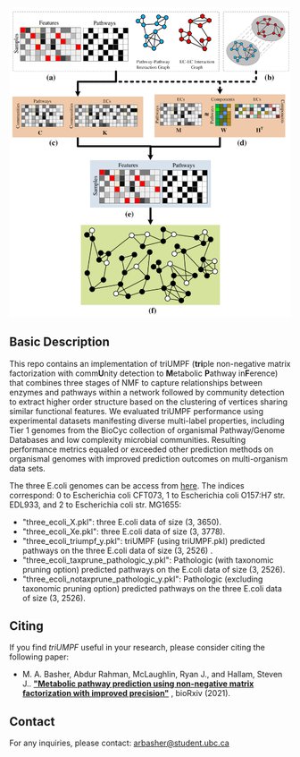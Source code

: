 ![Workflow](flowchart.png)

## Basic Description

This repo contains an implementation of triUMPF (**tri**ple non-negative matrix factorization with comm**U**nity
detection to **M**etabolic **P**athway in**F**erence) that combines three stages of NMF to capture relationships between
enzymes and pathways within a network followed by community detection to extract higher order structure based on the
clustering of vertices sharing similar functional features. We evaluated triUMPF performance using experimental datasets
manifesting diverse multi-label properties, including Tier 1 genomes from the BioCyc collection of organismal
Pathway/Genome Databases and low complexity microbial communities. Resulting performance metrics equaled or exceeded
other prediction methods on organismal genomes with improved prediction outcomes on multi-organism data sets.

The three E.coli genomes can be access from [here](src/sample). The indices correspond: 0 to Escherichia coli CFT073, 1
to Escherichia coli O157:H7 str. EDL933, and 2 to Escherichia coli str. MG1655:

- "three_ecoli_X.pkl": three E.coli data of size (3, 3650).
- "three_ecoli_Xe.pkl": three E.coli data of size (3, 3778).
- "three_ecoli_triumpf_y.pkl": triUMPF (using triUMPF.pkl) predicted pathways on the three E.coli data of size (3, 2526)
  .
- "three_ecoli_taxprune_pathologic_y.pkl": Pathologic (with taxonomic pruning option) predicted pathways on the E.coli
  data of size (3, 2526).
- "three_ecoli_notaxprune_pathologic_y.pkl": Pathologic (excluding taxonomic pruning option) predicted pathways on the
  three E.coli data of size (3, 2526).

## Citing

If you find *triUMPF* useful in your research, please consider citing the following paper:

- M. A. Basher, Abdur Rahman, McLaughlin, Ryan J., and Hallam, Steven
  J.. **["Metabolic pathway prediction using non-negative matrix factorization with improved precision"](https://doi.org/10.1101/2020.05.27.119826)**
  , bioRxiv (2021).

## Contact

For any inquiries, please contact: [arbasher@student.ubc.ca](mailto:arbasher@student.ubc.ca)
